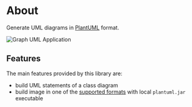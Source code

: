 <!-- markdownlint-disable MD013 -->
# About

Generate UML diagrams in [PlantUML](https://plantuml.com/) format.

![Graph UML Application](./application.plantuml.svg)

## Features

The main features provided by this library are:

* build UML statements of a class diagram
* build image in one of the [supported formats](https://plantuml.com/en/command-line) with local `plantuml.jar` executable
